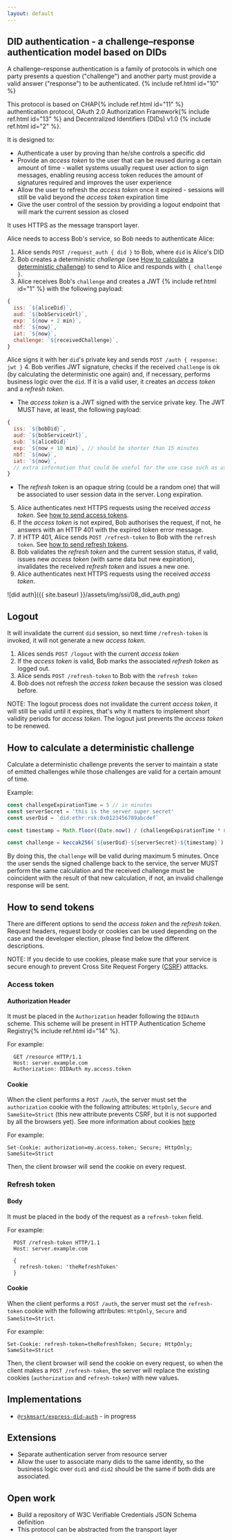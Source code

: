 ```yaml
---
layout: default
---
```


## DID authentication - a challenge–response authentication model based on DIDs

A challenge–response authentication is a family of protocols in which one party presents a question ("challenge") and another party must provide a valid answer ("response") to be authenticated. {% include ref.html id="10" %}

This protocol is based on CHAP{% include ref.html id="11" %} authentication protocol, OAuth 2.0 Authorization Framework{% include ref.html id="13" %} and Decentralized Identifiers (DIDs) v1.0 {% include ref.html id="2" %}.

It is designed to:

- Authenticate a user by proving than he/she controls a specific did
- Provide an _access token_ to the user that can be reused during a certain amount of time - wallet systems usually request user action to sign messages, enabling reusing access token reduces the amount of signatures required and improves the user experience
- Allow the user to refresh the _access token_ once it expired - sessions will still be valid beyond the _access token_ expiration time
- Give the user control of the session by providing a logout endpoint that will mark the current session as closed

It uses HTTPS as the message transport layer.

Alice needs to access Bob's service, so Bob needs to authenticate Alice:

1. Alice sends `POST /request_auth { did }` to Bob, where `did` is Alice's DID
2. Bob creates a deterministic _challenge_ (see [How to calculate a deterministic challenge](#how-to-calculate-a-deterministic-challenge)) to send to Alice and responds with `{ challenge }`.
3. Alice receives Bob's `challenge` and creates a JWT {% include ref.html id="1" %} with the following payload:
```javascript
{
  iss: `${aliceDid}`,
  aud: `${bobServiceUrl}`,
  exp: `${now + 2 min}`,
  nbf: `${now}`,
  iat: `${now}`,
  challenge: `${receivedChallenge}`,
}
```
Alice signs it with her `did`'s private key and sends  `POST /auth { response: jwt }` 
4. Bob verifies JWT signature, checks if the received `challenge` is ok (by calculating the deterministic one again) and, if necessary, performs business logic over the `did`. If it is a valid user, it creates an _access token_ and a _refresh token_. 
  - The _access token_ is a JWT signed with the service private key. The JWT MUST have, at least, the following payload:
```javascript
{
  iss: `${bobDid}`,
  aud: `${bobServiceUrl}`,
  sub: `${aliceDid}`
  exp: `${now + 10 min}`, // should be shorter than 15 minutes
  nbf: `${now}`,
  iat: `${now}`,
  // extra information that could be useful for the use case such as user metadata
}
```
  - The _refresh token_ is an opaque string (could be a random one) that will be associated to user session data in the server. Long expiration.
5. Alice authenticates next HTTPS requests using the received _access token_. See [how to send access tokens](#acess-token).
6. If the _access token_ is not expired, Bob authorises the request, if not, he answers with an HTTP 401 with the expired token error message.
7. If HTTP 401, Alice sends `POST /refresh-token` to Bob with the `refresh token`. See [how to send refresh tokens](#refresh-token).
8. Bob validates the _refresh token_ and the current session status, if valid, issues new _access token_ (with same data but new expiration), invalidates the received _refresh token_ and issues a new one.
9. Alice authenticates next HTTPS requests using the received _access token_.

![did auth]({{ site.baseurl }}/assets/img/ssi/08_did_auth.png)

## Logout

It will invalidate the current `did` session, so next time `/refresh-token` is invoked, it will not generate a new _access token_.

1. Alices sends `POST /logout` with the current _access token_
2. If the _access token_ is valid, Bob marks the associated _refresh token_ as logged out.
3. Alice sends `POST /refresh-token` to Bob with the `refresh token`
4. Bob does not refresh the _access token_ because the session was closed before.

NOTE: The logout process does not invalidate the current _access token_, it will still be valid until it expires, that's why it matters to implement short validity periods for _access token_. The logout just prevents the _access token_ to be renewed.

## How to calculate a deterministic challenge

Calculate a deterministic challenge prevents the server to maintain a state of emitted challenges while those challenges are valid for a certain amount of time.

Example:

```javascript
const challengeExpirationTime = 5 // in minutes
const serverSecret = 'this is the server super secret'
const userDid = `did:ethr:rsk:0x0123456789abcdef`

const timestamp = Math.floor((Date.now() / (challengeExpirationTime * 60 * 1000))

const challenge = keccak256(`${userDid}-${serverSecret}-${timestamp}`)
```

By doing this, the `challenge` will be valid during maximum 5 minutes. Once the user sends the signed challenge back to the service, the server MUST perform the same calculation and the received challenge must be coincident with the result of that new calculation, if not, an invalid challenge response will be sent.

## How to send tokens

There are different options to send the _access token_ and the _refresh token_. Request headers, request body or cookies can be used depending on the case and the developer election, please find below the different descriptions.

NOTE: If you decide to use cookies, please make sure that your service is secure enough to prevent Cross Site Request Forgery ([CSRF](https://owasp.org/www-community/attacks/csrf)) atttacks.

### Access token

#### Authorization Header

It must be placed in the `Authorization` header following the `DIDAuth` scheme. This scheme will be present in HTTP Authentication Scheme Registry{% include ref.html id="14" %}.

For example:

```
  GET /resource HTTP/1.1
  Host: server.example.com
  Authorization: DIDAuth my.access.token
```

#### Cookie

When the client performs a `POST /auth`, the server must set the `authorization` cookie with the following attributes: `HttpOnly`, `Secure` and `SameSite=Strict` (this new attribute prevents CSRF, but it is not supported by all the browsers yet). See more information about cookies [here](https://developer.mozilla.org/en-US/docs/Web/HTTP/Cookies)

For example:

```
Set-Cookie: authorization=my.access.token; Secure; HttpOnly; SameSite=Strict
```

Then, the client browser will send the cookie on every request.

### Refresh token

#### Body

It must be placed in the body of the request as a `refresh-token` field.

For example:

```
  POST /refresh-token HTTP/1.1
  Host: server.example.com

  {
    refresh-token: 'theRefreshToken'
  }
```

#### Cookie

When the client performs a `POST /auth`, the server must set the `refresh-token` cookie with the following attributes: `HttpOnly`, `Secure` and `SameSite=Strict`. 

For example:

```
Set-Cookie: refresh-token=theRefreshToken; Secure; HttpOnly; SameSite=Strict
```

Then, the client browser will send the cookie on every request, so when the client makes a `POST /refresh-token`, the server will replace the existing cookies (`authorization` and `refresh-token`) with new values.

## Implementations

- [`@rskmsart/express-did-auth`](../libraries/express-did-auth) - in progress

## Extensions

- Separate authentication server from resource server
- Allow the user to associate many dids to the same identity, so the business logic over `did1` and `did2` should be the same if both dids are associated.

## Open work

- Build a repository of W3C Verifiable Credentials JSON Schema definition
- This protocol can be abstracted from the transport layer